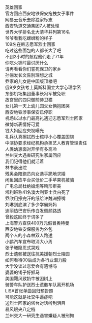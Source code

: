 英雄回家  
官方回应西安地铁保安拖拽女子事件  
网易云音乐去除独家标志  
西安轨道交通集团7人被处理  
世界大学排名北大清华并列第16名  
爷爷看我吃螺蛳粉的样子  
109名在韩志愿军烈士回家  
吃过这些面包的人都长大了吧  
不到2小时的航程他们走了71年  
你吃火锅时最讨厌什么  
请再看看你们誓死保卫的家乡  
孙俪发长文告别理想之城  
乔家的儿女是中国版顶楼吧  
俄9岁女孩考上莫斯科国立大学心理学系  
东部机场集团董事长冯军被免职  
故宫里的四只御前侍卫猫  
女儿第一天上幼儿园父女俩抱团哭  
西安地铁涉事保安已停职  
机场以过水门最高礼遇迎志愿军烈士回家  
微博新表情好可爱  
钱大妈回应央视曝光  
礼兵认真擦拭烈士棺椁小心覆盖国旗  
中演协要求经纪机构承担艺人教育管理责任  
人类幼崽面对开学有多高冷  
兰州交大遇害研究生家属回应  
我们记得他们就活着  
林书豪出院  
残奥会陪跑员向女选手跪地求婚  
闲鱼回应平台买低价二手苹果机被骗  
广电总局杜绝娘炮等畸形审美  
塔利班称41名澳大利亚士兵白死了  
乔欣用擦完汗的纸给许魏洲擦嘴  
刘琳到底演了多少学霸妈妈  
迪丽热巴安乐传白发侧颜路透  
曾毅这回终于词多了  
上海警方查获400万元假冒奥特曼  
西安地铁安保服务为外包  
两个人的小森林双人路透  
小鹏汽车宣布取消大小周  
张予曦隐忍式哭戏  
烈士遗骸被送往抗美援朝烈士陵园  
如何看待00后成为各行业潜力股  
大学没谈过恋爱会有遗憾吗  
婆婆的镯子好抓马  
美国飓风致奶牛被困树上  
骑警车队护送烈士遗骸车队离开机场  
LISA首张单曲回归预告照  
可能这就是社交牛逼症吧  
送烈士回家的塔台对话听到泪目  
暴风眼央八定档  
兰州交大一研究生遇害嫌疑人被刑拘  
